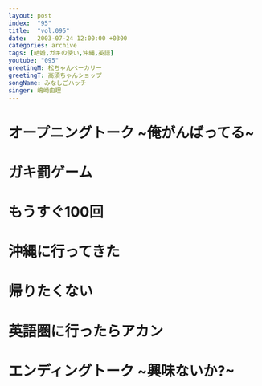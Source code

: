 ```yaml
---
layout: post
index:  "95"
title:  "vol.095"
date:   2003-07-24 12:00:00 +0300
categories: archive
tags: [結婚,ガキの使い,沖縄,英語]
youtube: "095"
greetingM: 松ちゃんベーカリー
greetingT: 高須ちゃんショップ
songName: みなしごハッチ
singer: 嶋崎由理
---
```


# オープニングトーク ~俺がんばってる~


# ガキ罰ゲーム


# もうすぐ100回


# 沖縄に行ってきた


# 帰りたくない


# 英語圏に行ったらアカン


# エンディングトーク ~興味ないか?~
